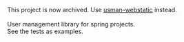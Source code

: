 This project is now archived. Use [usman-webstatic](https://github.com/vssavin/usman-webstatic) instead. \
\
User management library for spring projects.\
See the tests as examples.
